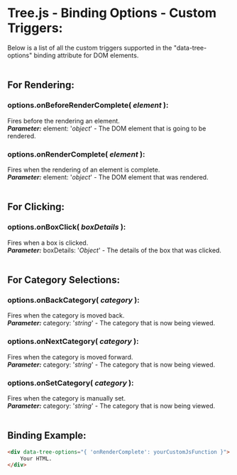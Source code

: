 # Tree.js - Binding Options - Custom Triggers:

Below is a list of all the custom triggers supported in the "data-tree-options" binding attribute for DOM elements.
<br>
<br>


## For Rendering:

### options.onBeforeRenderComplete( *element* ):
Fires before the rendering an element.
<br>
***Parameter:*** element: '*object*' - The DOM element that is going to be rendered.

### options.onRenderComplete( *element* ):
Fires when the rendering of an element is complete.
<br>
***Parameter:*** element: '*object*' - The DOM element that was rendered.
<br>
<br>


## For Clicking:

### options.onBoxClick( *boxDetails* ):
Fires when a box is clicked.
<br>
***Parameter:*** boxDetails: '*Object*' - The details of the box that was clicked.
<br>
<br>


## For Category Selections:

### options.onBackCategory( *category* ):
Fires when the category is moved back.
<br>
***Parameter:*** category: '*string*' - The category that is now being viewed.

### options.onNextCategory( *category* ):
Fires when the category is moved forward.
<br>
***Parameter:*** category: '*string*' - The category that is now being viewed.
<br>

### options.onSetCategory( *category* ):
Fires when the category is manually set.
<br>
***Parameter:*** category: '*string*' - The category that is now being viewed.
<br>
<br>


## Binding Example:

```markdown
<div data-tree-options="{ 'onRenderComplete': yourCustomJsFunction }">
    Your HTML.
</div>
```